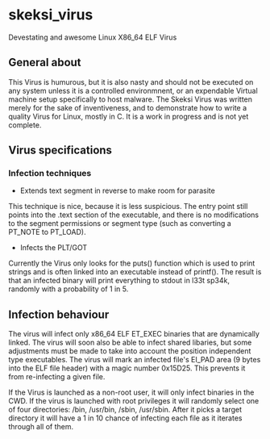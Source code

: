 # skeksi_virus

Devestating and awesome Linux X86_64 ELF Virus

## General about

This Virus is humurous, but it is also nasty and should not be executed on any system unless
it is a controlled environmnent, or an expendable Virtual machine setup specifically to host
malware. The Skeksi Virus was written merely for the sake of inventiveness, and to demonstrate
how to write a quality Virus for Linux, mostly in C. It is a work in progress and is not yet
complete. 

## Virus specifications

### Infection techniques

* Extends text segment in reverse to make room for parasite

This technique is nice, because it is less suspicious. The entry point still points into the
.text section of the executable, and there is no modifications to the segment permissions or
segment type (such as converting a PT_NOTE to PT_LOAD).

* Infects the PLT/GOT

Currently the Virus only looks for the puts() function which is used to print strings and is
often linked into an executable instead of printf(). The result is that an infected binary will
print everything to stdout in l33t sp34k, randomly with a probability of 1 in 5.

## Infection behaviour 

The virus will infect only x86_64 ELF ET_EXEC binaries that are dynamically linked. The virus
will soon also be able to infect shared libaries, but some adjustments must be made to take
into account the position independent type executables. The virus will mark an infected file's
EI_PAD area (9 bytes into the ELF file header) with a magic number 0x15D25. This prevents it
from re-infecting a given file.

If the Virus is launched as a non-root user, it will only infect binaries in the CWD. If the
virus is launched with root privileges it will randomly select one of four directories: 
/bin, /usr/bin, /sbin, /usr/sbin. After it picks a target directory it will have a 1 in 10
chance of infecting each file as it iterates through all of them.


